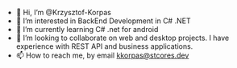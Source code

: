 - 👋 Hi, I’m @Krzysztof-Korpas
- 👀 I’m interested in BackEnd Development in C# .NET 
- 🌱 I’m currently learning C# .net for android
- 💞️ I’m looking to collaborate on web and desktop projects. I have experience with REST API and business applications.
- 📫 How to reach me, by email kkorpas@stcores.dev

<!---
Krzysztof-Korpas/Krzysztof-Korpas is a ✨ special ✨ repository because its `README.md` (this file) appears on your GitHub profile.
You can click the Preview link to take a look at your changes.
--->
